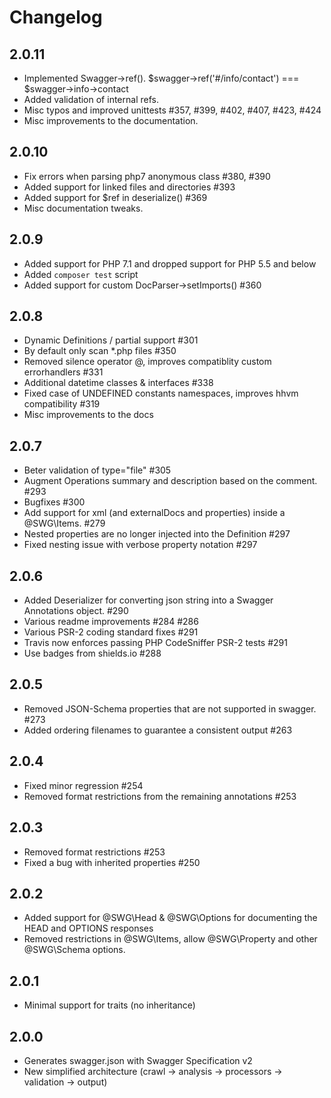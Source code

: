 # Changelog

## 2.0.11

 - Implemented Swagger->ref(). $swagger->ref('#/info/contact') === $swagger->info->contact
 - Added validation of internal refs.
 - Misc typos and improved unittests #357, #399, #402, #407, #423, #424
 - Misc improvements to the documentation.

## 2.0.10

 - Fix errors when parsing php7 anonymous class #380, #390
 - Added support for linked files and directories #393
 - Added support for $ref in deserialize() #369
 - Misc documentation tweaks.

## 2.0.9

 - Added support for PHP 7.1 and dropped support for PHP 5.5 and below
 - Added `composer test` script
 - Added support for custom DocParser->setImports() #360

## 2.0.8

 - Dynamic Definitions / partial support #301
 - By default only scan *.php files #350
 - Removed silence operator @, improves compatiblity custom errorhandlers #331
 - Additional datetime classes & interfaces #338
 - Fixed case of UNDEFINED constants namespaces, improves hhvm compatibility #319
 - Misc improvements to the docs

## 2.0.7

 - Beter validation of type="file" #305
 - Augment Operations summary and description based on the comment. #293
 - Bugfixes #300
 - Add support for xml (and externalDocs and properties) inside a @SWG\Items. #279
 - Nested properties are no longer injected into the Definition #297
 - Fixed nesting issue with verbose property notation #297

## 2.0.6

 - Added Deserializer for converting json string into a Swagger Annotations object. #290
 - Various readme improvements #284 #286
 - Various PSR-2 coding standard fixes #291
 - Travis now enforces passing PHP CodeSniffer PSR-2 tests #291
 - Use badges from shields.io #288

## 2.0.5

 - Removed JSON-Schema properties that are not supported in swagger. #273
 - Added ordering filenames to guarantee a consistent output #263

## 2.0.4

 - Fixed minor regression #254
 - Removed format restrictions from the remaining annotations #253

## 2.0.3

 - Removed format restrictions #253
 - Fixed a bug with inherited properties #250

## 2.0.2

 - Added support for @SWG\Head & @SWG\Options for documenting the HEAD and OPTIONS responses
 - Removed restrictions in @SWG\Items, allow @SWG\Property and other @SWG\Schema options.

## 2.0.1

 - Minimal support for traits (no inheritance)

## 2.0.0

 - Generates swagger.json with Swagger Specification v2
 - New simplified architecture (crawl -> analysis -> processors -> validation -> output)
